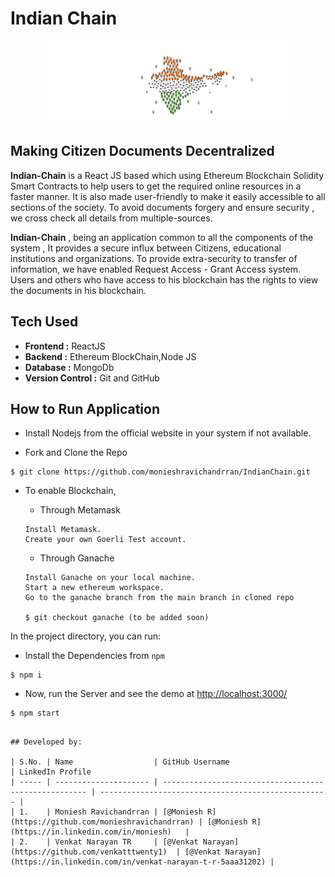 # Indian Chain

<div align="center"> <img align="center" alt="IndianChain" src="https://github.com/monieshravichandrran/IndianChain/blob/main/src/images/india.png?raw=true" height='135' width='380'> </a> </div>

## Making Citizen Documents Decentralized

**Indian-Chain** is a React JS based which using Ethereum Blockchain Solidity Smart Contracts to help users to get the required online resources in a faster manner. It is also made user-friendly to make it easily accessible to all sections of the society. To avoid documents forgery and ensure security , we cross check all details from multiple-sources.

**Indian-Chain** , being an application common to all the components of the system , It provides a secure influx between Citizens, educational institutions and organizations. To provide extra-security to transfer of information, we have enabled Request Access - Grant Access system. Users and others who have access to his blockchain has the rights to view the documents in his blockchain.

## Tech Used

-   **Frontend :** ReactJS
-   **Backend :** Ethereum BlockChain,Node JS
-   **Database :** MongoDb
-   **Version Control :** Git and GitHub

## How to Run Application

-   Install Nodejs from the official website in your system if not available.

-   Fork and Clone the Repo

```
$ git clone https://github.com/monieshravichandrran/IndianChain.git
```

-   To enable Blockchain,
    - Through Metamask

    ```
    Install Metamask.
    Create your own Goerli Test account.
    ```
    - Through Ganache

    ```
    Install Ganache on your local machine.
    Start a new ethereum workspace.
    Go to the ganache branch from the main branch in cloned repo 
    
    $ git checkout ganache (to be added soon)
    ```

In the project directory, you can run:

-   Install the Dependencies from `npm`

```
$ npm i
```

-   Now, run the Server and see the demo at [http://localhost:3000/](http://localhost:3000/)

```
$ npm start
```

```

## Developed by:

| S.No. | Name                  | GitHub Username                                       | LinkedIn Profile
| ----- | --------------------- | ----------------------------------------------------- | --------------------------------------------------- |
| 1.    | Moniesh Ravichandrran | [@Moniesh R](https://github.com/monieshravichandrran) | [@Moniesh R] (https://in.linkedin.com/in/moniesh)   |
| 2.    | Venkat Narayan TR     | [@Venkat Narayan](https://github.com/venkatttwenty1)  | [@Venkat Narayan] (https://in.linkedin.com/in/venkat-narayan-t-r-5aaa31202) |